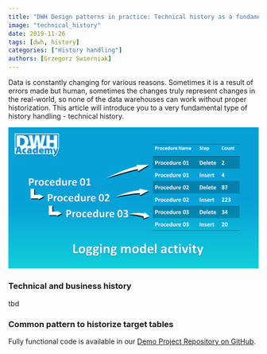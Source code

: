 ```yaml
---
title: "DWH Design patterns in practice: Technical history as a fundamental element of every data warehouse"
image: "technical_history"
date: 2019-11-26
tags: [dwh, history]
categories: ["History handling"]
authors: [Grzegorz Swierniak]
---
```


Data is constantly changing for various reasons. Sometimes it is a result of errors made but human, sometimes the changes truly represent changes in the real-world, so none of the data warehouses can work without proper historization. This article will introduce you to a very fundamental type of history handling - technical history.

<img src="logging.png" width="800px" alt="logging"/>

### Technical and business history


<script src="https://gist.github.com/lubomirkamensky/8cac3fefb719a9774085461251238b94.js"></script>
	
tbd

### Common pattern to historize target tables


Fully functional code is available in our [Demo Project Repository on GitHub](https://github.com/dwhacademy/demoproject/tree/issue-6-implement_logging).

